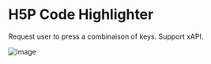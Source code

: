 H5P Code Highlighter
==========

Request user to press a combinaison of keys. Support xAPI.

![image](https://user-images.githubusercontent.com/53106394/114639911-497ca180-9ccf-11eb-81dc-4a2a17529a75.png)

